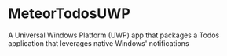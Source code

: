 # MeteorTodosUWP
A Universal Windows Platform (UWP) app that packages a Todos application that leverages native Windows' notifications
